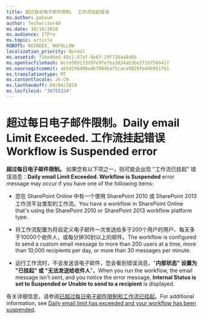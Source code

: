 ```yaml
---
title: 超过每日电子邮件限制。 工作流挂起错误
ms.author: pebaum
author: Techwriter40
ms.date: 10/16/2018
ms.audience: ITPro
ms.topic: article
ROBOTS: NOINDEX, NOFOLLOW
localization_priority: Normal
ms.assetid: f3bed6ed-48c1-47af-9e6f-29f716aa8d6b
ms.openlocfilehash: 6cce569133d97e9fefea3834a63be1f1b756b417
ms.sourcegitcommit: a65d196d00adb70045af5caca9828fe44b951f61
ms.translationtype: MT
ms.contentlocale: zh-CN
ms.lasthandoff: 09/04/2019
ms.locfileid: "36755334"
---
```

# <a name="daily-email-limit-exceeded-workflow-is-suspended-error"></a><span data-ttu-id="d0776-103">超过每日电子邮件限制。</span><span class="sxs-lookup"><span data-stu-id="d0776-103">Daily email Limit Exceeded.</span></span> <span data-ttu-id="d0776-104">工作流挂起错误</span><span class="sxs-lookup"><span data-stu-id="d0776-104">Workflow is Suspended error</span></span>

 <span data-ttu-id="d0776-105">**超过每日电子邮件限制。** 如果您有以下项之一，则可能会出现 "工作流已挂起" 错误消息：</span><span class="sxs-lookup"><span data-stu-id="d0776-105">**Daily email Limit Exceeded. Workflow is Suspended** error message may occur if you have one of the following items:</span></span> 
  
- <span data-ttu-id="d0776-106">您在 SharePoint Online 中有一个使用 SharePoint 2010 或 SharePoint 2013 工作流平台类型的工作流。</span><span class="sxs-lookup"><span data-stu-id="d0776-106">You have a workflow in SharePoint Online that's using the SharePoint 2010 or SharePoint 2013 workflow platform type.</span></span>
    
- <span data-ttu-id="d0776-107">将工作流配置为将自定义电子邮件一次发送给多于200个用户的用户、每天多于10000个收件人，或每分钟30封以上的邮件。</span><span class="sxs-lookup"><span data-stu-id="d0776-107">The workflow is configured to send a custom email message to more than 200 users at a time, more than 10,000 recipients per day, or more than 30 messages per minute.</span></span>
    
- <span data-ttu-id="d0776-108">运行工作流时，不会发送该电子邮件，您会看到错误消息，"**内部状态" 设置为 "已挂起" 或 "无法发送给收件人**"。</span><span class="sxs-lookup"><span data-stu-id="d0776-108">When you run the workflow, the email message isn't sent, and you notice the error message, **Internal Status is set to Suspended or Unable to send to a recipient** is displayed.</span></span> 
    
<span data-ttu-id="d0776-109">有关详细信息，请参阅[已超过每日电子邮件限制和工作流已挂起](https://go.microsoft.com/fwlink/?Linkid=2031137)。</span><span class="sxs-lookup"><span data-stu-id="d0776-109">For additional information, see [Daily email limit has exceeded and your workflow has been suspended](https://go.microsoft.com/fwlink/?Linkid=2031137).</span></span>
  
